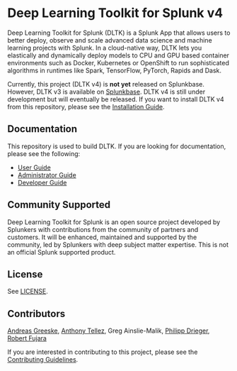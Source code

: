 # Deep Learning Toolkit for Splunk v4

Deep Learning Toolkit for Splunk (DLTK) is a Splunk App that allows users to better deploy, observe and scale advanced data science and machine learning projects with Splunk. In a cloud-native way, DLTK lets you elastically and dynamically deploy models to CPU and GPU based container environments such as Docker, Kubernetes or OpenShift to run sophisticated algorithms in runtimes like Spark, TensorFlow, PyTorch, Rapids and Dask.

Currently, this project (DLTK v4) is **not yet** released on Splunkbase. However, DLTK v3 is available on [Splunkbase](https://splunkbase.splunk.com/app/4607/). DLTK v4 is still under development but will eventually be released. If you want to install DLTK v4 from this repository, please see the [Installation Guide](docs/admin/install.md).

## Documentation

This repository is used to build DLTK. If you are looking for documentation, please see the following:

- [User Guide](docs/user/README.md)
- [Administrator Guide](docs/admin/README.md)
- [Developer Guide](docs/developer/README.md)

## Community Supported

Deep Learning Toolkit for Splunk is an open source project developed by Splunkers with contributions from the community of partners and customers. It will be enhanced, maintained and supported by the community, led by Splunkers with deep subject matter expertise. This is not an official Splunk supported product.

## License

See [LICENSE](./LICENSE).

## Contributors

[Andreas Greeske](https://github.com/AndreasGre), [Anthony Tellez](https://github.com/anthonygtellez), Greg Ainslie-Malik, [Philipp Drieger](https://github.com/pdrieger), [Robert Fujara](https://github.com/hovu96)

If you are interested in contributing to this project, please see the [Contributing Guidelines](docs/developer/contributing.md).
